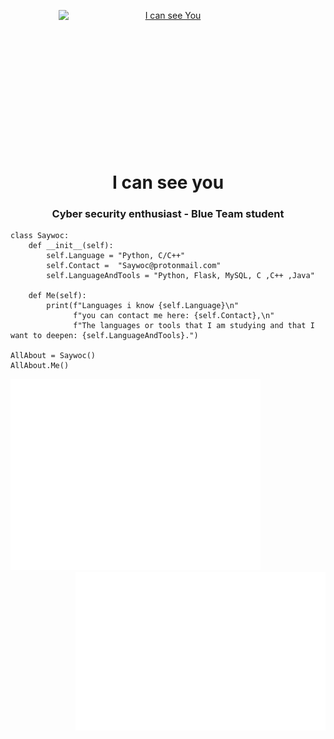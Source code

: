 <p align="center"> 
<a href= "https://archive.org/details/pocorgtfo"><img src="I_can_see_you.gif" alt="I can see You" style=" display: block; width:350px;height:220px; "></a>
<h1 align="center">I can see you</h1>
<h3 align="center">Cyber security enthusiast - Blue Team student</h3>
</p>

```Py
class Saywoc:
    def __init__(self):
        self.Language = "Python, C/C++"
        self.Contact =  "Saywoc@protonmail.com"
        self.LanguageAndTools = "Python, Flask, MySQL, C ,C++ ,Java"
	
    def Me(self):
        print(f"Languages i know {self.Language}\n"
              f"you can contact me here: {self.Contact},\n"
              f"The languages or tools that I am studying and that I want to deepen: {self.LanguageAndTools}.")
	      
AllAbout = Saywoc()
AllAbout.Me()
```

<img src="github-metrics.svg" alt="Metrics" width = "400">
<img align="right" src="/metrics.plugin.languages.details.svg" alt="Metrics"  width = "400">
<img align="right" src="/metrics.plugin.isocalendar.svg" alt="Metrics" width = "400">	

